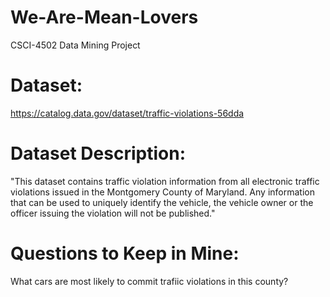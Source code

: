 # We-Are-Mean-Lovers
CSCI-4502 Data Mining Project

# Dataset:
https://catalog.data.gov/dataset/traffic-violations-56dda

# Dataset Description:

"This dataset contains traffic violation information from all electronic traffic violations issued in the Montgomery County of Maryland. Any information that can be used to uniquely identify the vehicle, the vehicle owner or the officer issuing the violation will not be published."

# Questions to Keep in Mine:

What cars are most likely to commit trafiic violations in this county?

